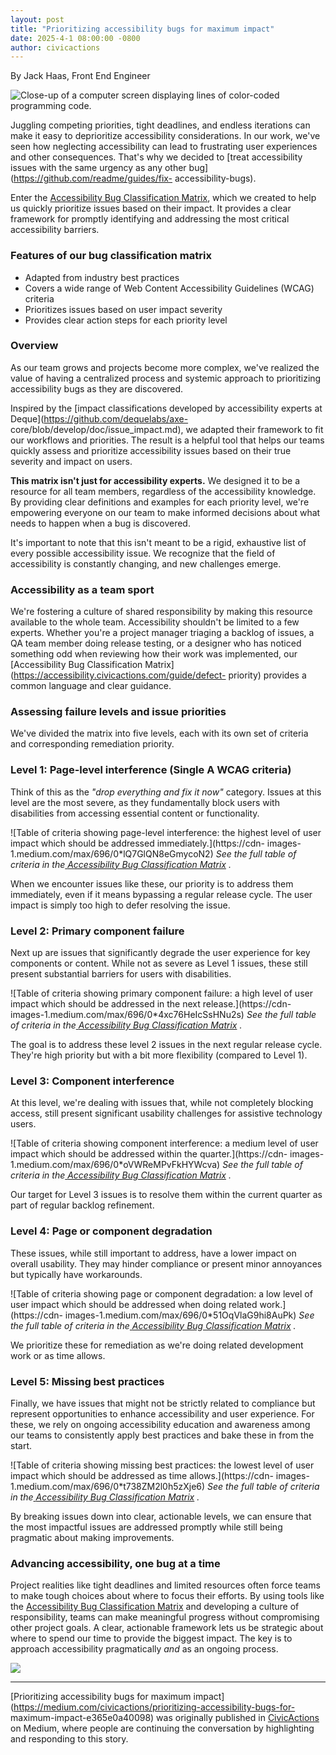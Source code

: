 ```yaml
---
layout: post
title: "Prioritizing accessibility bugs for maximum impact"
date: 2025-4-1 08:00:00 -0800
author: civicactions
---
```

By Jack Haas, Front End Engineer

![Close-up of a computer screen displaying lines of color-coded programming
code.](https://cdn-images-1.medium.com/max/1024/1*Ss7GsqaiWJYjA_4fkagEVQ.jpeg)

Juggling competing priorities, tight deadlines, and endless iterations can
make it easy to deprioritize accessibility considerations. In our work, we've
seen how neglecting accessibility can lead to frustrating user experiences and
other consequences. That's why we decided to [treat accessibility issues with
the same urgency as any other bug](https://github.com/readme/guides/fix-
accessibility-bugs).

Enter the [Accessibility Bug Classification
Matrix](https://accessibility.civicactions.com/guide/defect-priority), which
we created to help us quickly prioritize issues based on their impact. It
provides a clear framework for promptly identifying and addressing the most
critical accessibility barriers.

### Features of our bug classification matrix

  * Adapted from industry best practices
  * Covers a wide range of Web Content Accessibility Guidelines (WCAG) criteria
  * Prioritizes issues based on user impact severity
  * Provides clear action steps for each priority level

### Overview

As our team grows and projects become more complex, we've realized the value
of having a centralized process and systemic approach to prioritizing
accessibility bugs as they are discovered.

Inspired by the [impact classifications developed by accessibility experts at
Deque](https://github.com/dequelabs/axe-
core/blob/develop/doc/issue_impact.md), we adapted their framework to fit our
workflows and priorities. The result is a helpful tool that helps our teams
quickly assess and prioritize accessibility issues based on their true
severity and impact on users.

 **This matrix isn't just for accessibility experts.** We designed it to be a
resource for all team members, regardless of the accessibility knowledge. By
providing clear definitions and examples for each priority level, we're
empowering everyone on our team to make informed decisions about what needs to
happen when a bug is discovered.

It's important to note that this isn't meant to be a rigid, exhaustive list of
every possible accessibility issue. We recognize that the field of
accessibility is constantly changing, and new challenges emerge.

### Accessibility as a team sport

We're fostering a culture of shared responsibility by making this resource
available to the whole team. Accessibility shouldn't be limited to a few
experts. Whether you're a project manager triaging a backlog of issues, a QA
team member doing release testing, or a designer who has noticed something odd
when reviewing how their work was implemented, our [Accessibility Bug
Classification Matrix](https://accessibility.civicactions.com/guide/defect-
priority) provides a common language and clear guidance.

### Assessing failure levels and issue priorities

We've divided the matrix into five levels, each with its own set of criteria
and corresponding remediation priority.

### Level 1: Page-level interference (Single A WCAG criteria)

Think of this as the _"drop everything and fix it now"_ category. Issues at
this level are the most severe, as they fundamentally block users with
disabilities from accessing essential content or functionality.

![Table of criteria showing page-level interference: the highest level of user
impact which should be addressed immediately.](https://cdn-
images-1.medium.com/max/696/0*lQ7GlQN8eGmycoN2) _See the full table of
criteria in the_[ _Accessibility Bug Classification
Matrix_](https://accessibility.civicactions.com/guide/defect-priority) _._

When we encounter issues like these, our priority is to address them
immediately, even if it means bypassing a regular release cycle. The user
impact is simply too high to defer resolving the issue.

### Level 2: Primary component failure

Next up are issues that significantly degrade the user experience for key
components or content. While not as severe as Level 1 issues, these still
present substantial barriers for users with disabilities.

![Table of criteria showing primary component failure: a high level of user
impact which should be addressed in the next release.](https://cdn-
images-1.medium.com/max/696/0*4xc76HeIcSsHNu2s) _See the full table of
criteria in the_[ _Accessibility Bug Classification
Matrix_](https://accessibility.civicactions.com/guide/defect-priority) _._

The goal is to address these level 2 issues in the next regular release cycle.
They're high priority but with a bit more flexibility (compared to Level 1).

### Level 3: Component interference

At this level, we're dealing with issues that, while not completely blocking
access, still present significant usability challenges for assistive
technology users.

![Table of criteria showing component interference: a medium level of user
impact which should be addressed within the quarter.](https://cdn-
images-1.medium.com/max/696/0*oVWReMPvFkHYWcva) _See the full table of
criteria in the_[ _Accessibility Bug Classification
Matrix_](https://accessibility.civicactions.com/guide/defect-priority) _._

Our target for Level 3 issues is to resolve them within the current quarter as
part of regular backlog refinement.

### Level 4: Page or component degradation

These issues, while still important to address, have a lower impact on overall
usability. They may hinder compliance or present minor annoyances but
typically have workarounds.

![Table of criteria showing page or component degradation: a low level of user
impact which should be addressed when doing related work.](https://cdn-
images-1.medium.com/max/696/0*51OqVlaG9hi8AuPk) _See the full table of
criteria in the_[ _Accessibility Bug Classification
Matrix_](https://accessibility.civicactions.com/guide/defect-priority) _._

We prioritize these for remediation as we're doing related development work or
as time allows.

### Level 5: Missing best practices

Finally, we have issues that might not be strictly related to compliance but
represent opportunities to enhance accessibility and user experience. For
these, we rely on ongoing accessibility education and awareness among our
teams to consistently apply best practices and bake these in from the start.

![Table of criteria showing missing best practices: the lowest level of user
impact which should be addressed as time allows.](https://cdn-
images-1.medium.com/max/696/0*t738ZM2l0h5zXje6) _See the full table of
criteria in the_[ _Accessibility Bug Classification
Matrix_](https://accessibility.civicactions.com/guide/defect-priority) _._

By breaking issues down into clear, actionable levels, we can ensure that the
most impactful issues are addressed promptly while still being pragmatic about
making improvements.

### Advancing accessibility, one bug at a time

Project realities like tight deadlines and limited resources often force teams
to make tough choices about where to focus their efforts. By using tools like
the [Accessibility Bug Classification
Matrix](https://accessibility.civicactions.com/guide/defect-priority) and
developing a culture of responsibility, teams can make meaningful progress
without compromising other project goals. A clear, actionable framework lets
us be strategic about where to spend our time to provide the biggest impact.
The key is to approach accessibility pragmatically _and_ as an ongoing
process.

![](https://medium.com/_/stat?event=post.clientViewed&referrerSource=full_rss&postId=e365e0a40098)

* * *

[Prioritizing accessibility bugs for maximum
impact](https://medium.com/civicactions/prioritizing-accessibility-bugs-for-
maximum-impact-e365e0a40098) was originally published in
[CivicActions](https://medium.com/civicactions) on Medium, where people are
continuing the conversation by highlighting and responding to this story.

